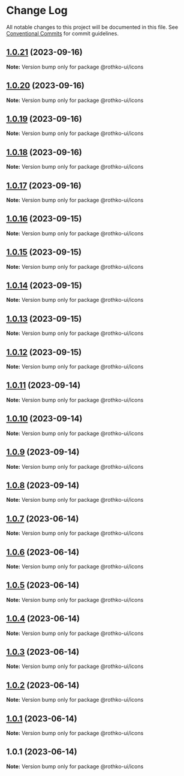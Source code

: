 # Change Log

All notable changes to this project will be documented in this file.
See [Conventional Commits](https://conventionalcommits.org) for commit guidelines.

## [1.0.21](https://github.com/rothko-ui/rothko-ui/compare/@rothko-ui/icons@1.0.20...@rothko-ui/icons@1.0.21) (2023-09-16)

**Note:** Version bump only for package @rothko-ui/icons





## [1.0.20](https://github.com/rothko-ui/rothko-ui/compare/@rothko-ui/icons@1.0.19...@rothko-ui/icons@1.0.20) (2023-09-16)

**Note:** Version bump only for package @rothko-ui/icons





## [1.0.19](https://github.com/rothko-ui/rothko-ui/compare/@rothko-ui/icons@1.0.18...@rothko-ui/icons@1.0.19) (2023-09-16)

**Note:** Version bump only for package @rothko-ui/icons





## [1.0.18](https://github.com/rothko-ui/rothko-ui/compare/@rothko-ui/icons@1.0.17...@rothko-ui/icons@1.0.18) (2023-09-16)

**Note:** Version bump only for package @rothko-ui/icons





## [1.0.17](https://github.com/rothko-ui/rothko-ui/compare/@rothko-ui/icons@1.0.16...@rothko-ui/icons@1.0.17) (2023-09-16)

**Note:** Version bump only for package @rothko-ui/icons





## [1.0.16](https://github.com/rothko-ui/rothko-ui/compare/@rothko-ui/icons@1.0.15...@rothko-ui/icons@1.0.16) (2023-09-15)

**Note:** Version bump only for package @rothko-ui/icons





## [1.0.15](https://github.com/rothko-ui/rothko-ui/compare/@rothko-ui/icons@1.0.14...@rothko-ui/icons@1.0.15) (2023-09-15)

**Note:** Version bump only for package @rothko-ui/icons





## [1.0.14](https://github.com/rothko-ui/rothko-ui/compare/@rothko-ui/icons@1.0.13...@rothko-ui/icons@1.0.14) (2023-09-15)

**Note:** Version bump only for package @rothko-ui/icons





## [1.0.13](https://github.com/rothko-ui/rothko-ui/compare/@rothko-ui/icons@1.0.12...@rothko-ui/icons@1.0.13) (2023-09-15)

**Note:** Version bump only for package @rothko-ui/icons





## [1.0.12](https://github.com/rothko-ui/rothko-ui/compare/@rothko-ui/icons@1.0.11...@rothko-ui/icons@1.0.12) (2023-09-15)

**Note:** Version bump only for package @rothko-ui/icons





## [1.0.11](https://github.com/rothko-ui/rothko-ui/compare/@rothko-ui/icons@1.0.10...@rothko-ui/icons@1.0.11) (2023-09-14)

**Note:** Version bump only for package @rothko-ui/icons





## [1.0.10](https://github.com/rothko-ui/rothko-ui/compare/@rothko-ui/icons@1.0.9...@rothko-ui/icons@1.0.10) (2023-09-14)

**Note:** Version bump only for package @rothko-ui/icons





## [1.0.9](https://github.com/rothko-ui/rothko-ui/compare/@rothko-ui/icons@1.0.8...@rothko-ui/icons@1.0.9) (2023-09-14)

**Note:** Version bump only for package @rothko-ui/icons





## [1.0.8](https://github.com/rothko-ui/rothko-ui/compare/@rothko-ui/icons@1.0.7...@rothko-ui/icons@1.0.8) (2023-09-14)

**Note:** Version bump only for package @rothko-ui/icons





## [1.0.7](https://github.com/rothko-ui/rothko-ui/compare/@rothko-ui/icons@1.0.6...@rothko-ui/icons@1.0.7) (2023-06-14)

**Note:** Version bump only for package @rothko-ui/icons

## [1.0.6](https://github.com/luxo-ai/rothko-ui/compare/@rothko-ui/icons@1.0.5...@rothko-ui/icons@1.0.6) (2023-06-14)

**Note:** Version bump only for package @rothko-ui/icons

## [1.0.5](https://github.com/luxo-ai/rothko-ui/compare/@rothko-ui/icons@1.0.4...@rothko-ui/icons@1.0.5) (2023-06-14)

**Note:** Version bump only for package @rothko-ui/icons

## [1.0.4](https://github.com/luxo-ai/rothko-ui/compare/@rothko-ui/icons@1.0.3...@rothko-ui/icons@1.0.4) (2023-06-14)

**Note:** Version bump only for package @rothko-ui/icons

## [1.0.3](https://github.com/luxo-ai/rothko-ui/compare/@rothko-ui/icons@1.0.2...@rothko-ui/icons@1.0.3) (2023-06-14)

**Note:** Version bump only for package @rothko-ui/icons

## [1.0.2](https://github.com/luxo-ai/rothko-ui/compare/@rothko-ui/icons@1.0.1...@rothko-ui/icons@1.0.2) (2023-06-14)

**Note:** Version bump only for package @rothko-ui/icons

## [1.0.1](https://github.com/luxo-ai/rothko-ui/compare/@rothko-ui/icons@1.0.1...@rothko-ui/icons@1.0.1) (2023-06-14)

**Note:** Version bump only for package @rothko-ui/icons

## 1.0.1 (2023-06-14)

**Note:** Version bump only for package @rothko-ui/icons
